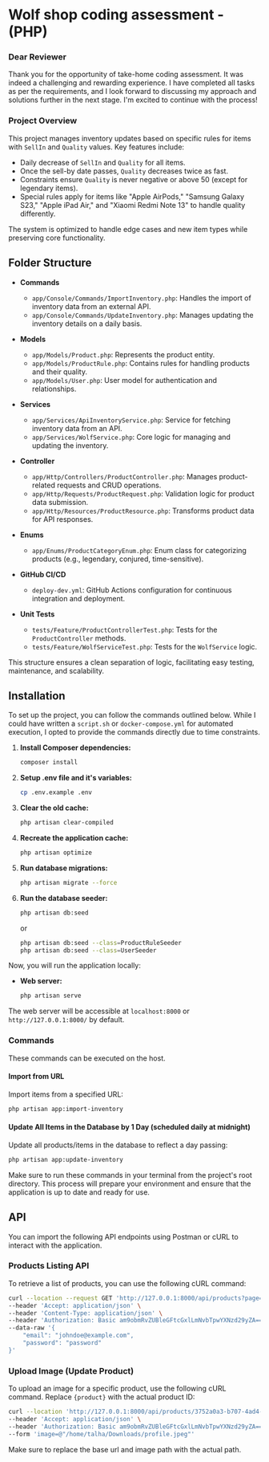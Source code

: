 # Wolf shop coding assessment - (PHP)

### Dear Reviewer
Thank you for the opportunity of take-home coding assessment. It was indeed a challenging and rewarding experience. I have completed all tasks as per the requirements, and I look forward to discussing my approach and solutions further in the next stage. I'm excited to continue with the process!

### Project Overview

This project manages inventory updates based on specific rules for items with `SellIn` and `Quality` values. Key features include:

- Daily decrease of `SellIn` and `Quality` for all items.
- Once the sell-by date passes, `Quality` decreases twice as fast.
- Constraints ensure `Quality` is never negative or above 50 (except for legendary items).
- Special rules apply for items like "Apple AirPods," "Samsung Galaxy S23," "Apple iPad Air," and "Xiaomi Redmi Note 13" to handle quality differently.
  
The system is optimized to handle edge cases and new item types while preserving core functionality.

## Folder Structure

- **Commands**
  - `app/Console/Commands/ImportInventory.php`: Handles the import of inventory data from an external API.
  - `app/Console/Commands/UpdateInventory.php`: Manages updating the inventory details on a daily basis.

- **Models**
  - `app/Models/Product.php`: Represents the product entity.
  - `app/Models/ProductRule.php`: Contains rules for handling products and their quality.
  - `app/Models/User.php`: User model for authentication and relationships.

- **Services**
  - `app/Services/ApiInventoryService.php`: Service for fetching inventory data from an API.
  - `app/Services/WolfService.php`: Core logic for managing and updating the inventory.

- **Controller**
  - `app/Http/Controllers/ProductController.php`: Manages product-related requests and CRUD operations.
  - `app/Http/Requests/ProductRequest.php`: Validation logic for product data submission.
  - `app/Http/Resources/ProductResource.php`: Transforms product data for API responses.

- **Enums**
  - `app/Enums/ProductCategoryEnum.php`: Enum class for categorizing products (e.g., legendary, conjured, time-sensitive).

- **GitHub CI/CD**
  - `deploy-dev.yml`: GitHub Actions configuration for continuous integration and deployment.

- **Unit Tests**
  - `tests/Feature/ProductControllerTest.php`: Tests for the `ProductController` methods.
  - `tests/Feature/WolfServiceTest.php`: Tests for the `WolfService` logic.

This structure ensures a clean separation of logic, facilitating easy testing, maintenance, and scalability.


## Installation

To set up the project, you can follow the commands outlined below. While I could have written a `script.sh` or `docker-compose.yml` for automated execution, I opted to provide the commands directly due to time constraints.

1. **Install Composer dependencies:**

   ```bash
   composer install
   ```

2. **Setup .env file and it's variables:**
    
    ```bash
    cp .env.example .env
    ```
   
3. **Clear the old cache:**

   ```bash
   php artisan clear-compiled
   ```

4. **Recreate the application cache:**

   ```bash
   php artisan optimize
   ```

5. **Run database migrations:**

   ```bash
   php artisan migrate --force
   ```

6. **Run the database seeder:**

   ```bash
   php artisan db:seed 
   ```
   or 
   ```bash
   php artisan db:seed --class=ProductRuleSeeder
   php artisan db:seed --class=UserSeeder
   ```

Now, you will run the application locally:

- **Web server:**

   ```bash
   php artisan serve
   ```

The web server will be accessible at `localhost:8000` or `http://127.0.0.1:8000/` by default.

### Commands
These commands can be executed on the host.

#### Import from URL
Import items from a specified URL:

```bash
php artisan app:import-inventory
```

#### Update All Items in the Database by 1 Day (scheduled daily at midnight) 
Update all products/items in the database to reflect a day passing:

```bash
php artisan app:update-inventory
```

Make sure to run these commands in your terminal from the project's root directory. This process will prepare your environment and ensure that the application is up to date and ready for use.

## API

You can import the following API endpoints using Postman or cURL to interact with the application.

### Products Listing API

To retrieve a list of products, you can use the following cURL command:

```bash
curl --location --request GET 'http://127.0.0.1:8000/api/products?page=2' \
--header 'Accept: application/json' \
--header 'Content-Type: application/json' \
--header 'Authorization: Basic am9obmRvZUBleGFtcGxlLmNvbTpwYXNzd29yZA==' \
--data-raw '{
    "email": "johndoe@example.com",
    "password": "password"
}'
```

### Upload Image (Update Product)

To upload an image for a specific product, use the following cURL command. Replace `{product}` with the actual product ID:

```bash
curl --location 'http://127.0.0.1:8000/api/products/3752a0a3-b707-4ad4-8c0d-b9e1989c34ca?_method=PUT' \
--header 'Accept: application/json' \
--header 'Authorization: Basic am9obmRvZUBleGFtcGxlLmNvbTpwYXNzd29yZA==' \
--form 'image=@"/home/talha/Downloads/profile.jpeg"'
```

Make sure to replace the base url and image path with the actual path.

